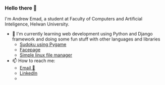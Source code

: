 ### Hello there 👋
I'm Andrew Emad, a student at Faculty of Computers and Artificial Inteligence, Helwan University.
- 🌱 I'm currently learning web development using Python and Django framework and doing some fun stuff with other languages and libraries
  * [Sudoku using Pygame](https://github.com/bafyle/Sudoku-game-using-Pygame)
  * [Facepage](https://github.com/bafyle/Sudoku-game-using-Pygame)
  * [Simple linux file manager](https://github.com/bafyle/FileManager)
- 📫 How to reach me: 
  * [Email 📧](androw230@gmail.com)
  * [LinkedIn](https://www.linkedin.com/in/andrew-emad-8578a21ba/)
  * 
<!--
**bafyle/bafyle** is a ✨ _special_ ✨ repository because its `README.md` (this file) appears on your GitHub profile.

Here are some ideas to get you started:



- 👯 I’m looking to collaborate on ...
- 🤔 I’m looking for help with ...
- 💬 Ask me about ...
- 📫 How to reach me: ...
- 😄 Pronouns: ...
- ⚡ Fun fact: ...
-->
